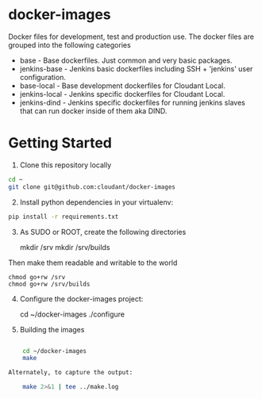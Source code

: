 docker-images
=============

Docker files for development, test and production use. The docker files are grouped into the following categories

* base - Base dockerfiles. Just common and very basic packages.
* jenkins-base - Jenkins basic dockerfiles including SSH + 'jenkins' user configuration.
* base-local - Base development dockerfiles for Cloudant Local.
* jenkins-local - Jenkins specific dockerfiles for Cloudant Local.
* jenkins-dind - Jenkins specific dockerfiles for running jenkins slaves that can run docker inside of them aka DIND.

Getting Started
===============

1) Clone this repository locally
```bash
cd ~
git clone git@github.com:cloudant/docker-images
```

2) Install python dependencies in your virtualenv:
```bash
pip install -r requirements.txt
```

3) As SUDO or ROOT, create the following directories

	mkdir /srv
	mkdir /srv/builds

Then make them readable and writable to the world

	chmod go+rw /srv
	chmod go+rw /srv/builds

4) Configure the docker-images project:

	cd ~/docker-images
	./configure

5) Building the images
```bash

	cd ~/docker-images
	make

Alternately, to capture the output:

	make 2>&1 | tee ../make.log

```
